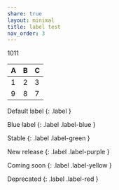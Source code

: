 ```yaml
---
share: true
layout: minimal
title: label test
nav_order: 3
---
```


1011


| A   | B   | C   |
| --- | --- | --- |
| 1   | 2   | 3   |
| 9   | 8   | 7    |


Default label {: .label }

Blue label
{: .label .label-blue }

Stable
{: .label .label-green }

New release
{: .label .label-purple }

Coming soon
{: .label .label-yellow }

Deprecated
{: .label .label-red }

